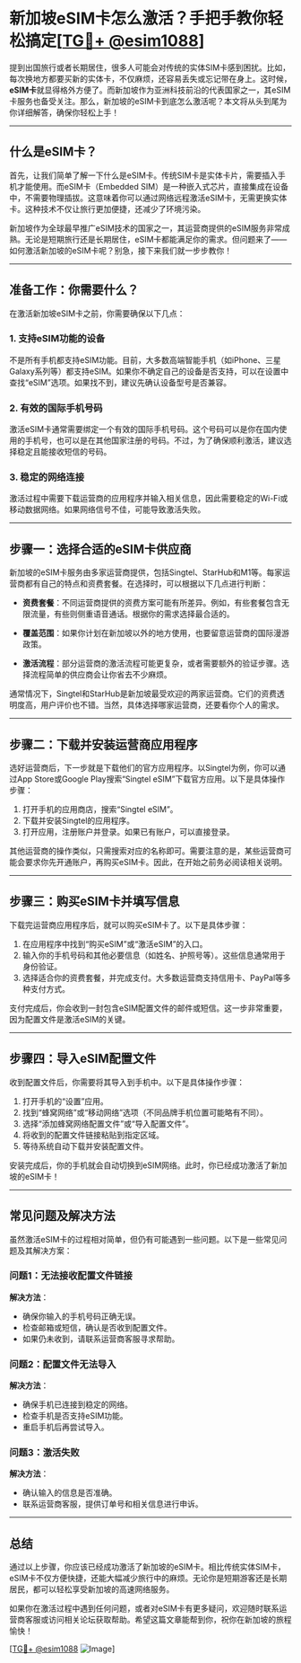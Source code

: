 # 新加坡eSIM卡怎么激活？手把手教你轻松搞定[[TG💪+ @esim1088](https://t.me/s/esim1088)]

提到出国旅行或者长期居住，很多人可能会对传统的实体SIM卡感到困扰。比如，每次换地方都要买新的实体卡，不仅麻烦，还容易丢失或忘记带在身上。这时候，**eSIM卡**就显得格外方便了。而新加坡作为亚洲科技前沿的代表国家之一，其eSIM卡服务也备受关注。那么，新加坡的eSIM卡到底怎么激活呢？本文将从头到尾为你详细解答，确保你轻松上手！

---

## 什么是eSIM卡？

首先，让我们简单了解一下什么是eSIM卡。传统SIM卡是实体卡片，需要插入手机才能使用。而eSIM卡（Embedded SIM）是一种嵌入式芯片，直接集成在设备中，不需要物理插拔。这意味着你可以通过网络远程激活eSIM卡，无需更换实体卡。这种技术不仅让旅行更加便捷，还减少了环境污染。

新加坡作为全球最早推广eSIM技术的国家之一，其运营商提供的eSIM服务非常成熟。无论是短期旅行还是长期居住，eSIM卡都能满足你的需求。但问题来了——如何激活新加坡的eSIM卡呢？别急，接下来我们就一步步教你！

---

## 准备工作：你需要什么？

在激活新加坡eSIM卡之前，你需要确保以下几点：

### 1. 支持eSIM功能的设备
不是所有手机都支持eSIM功能。目前，大多数高端智能手机（如iPhone、三星Galaxy系列等）都支持eSIM。如果你不确定自己的设备是否支持，可以在设置中查找“eSIM”选项。如果找不到，建议先确认设备型号是否兼容。

### 2. 有效的国际手机号码
激活eSIM卡通常需要绑定一个有效的国际手机号码。这个号码可以是你在国内使用的手机号，也可以是在其他国家注册的号码。不过，为了确保顺利激活，建议选择稳定且能接收短信的号码。

### 3. 稳定的网络连接
激活过程中需要下载运营商的应用程序并输入相关信息，因此需要稳定的Wi-Fi或移动数据网络。如果网络信号不佳，可能导致激活失败。

---

## 步骤一：选择合适的eSIM卡供应商

新加坡的eSIM卡服务由多家运营商提供，包括Singtel、StarHub和M1等。每家运营商都有自己的特点和资费套餐。在选择时，可以根据以下几点进行判断：

- **资费套餐**：不同运营商提供的资费方案可能有所差异。例如，有些套餐包含无限流量，有些则侧重语音通话。根据你的需求选择最合适的。
  
- **覆盖范围**：如果你计划在新加坡以外的地方使用，也要留意运营商的国际漫游政策。

- **激活流程**：部分运营商的激活流程可能更复杂，或者需要额外的验证步骤。选择流程简单的供应商会让你省去不少麻烦。

通常情况下，Singtel和StarHub是新加坡最受欢迎的两家运营商。它们的资费透明度高，用户评价也不错。当然，具体选择哪家运营商，还要看你个人的需求。

---

## 步骤二：下载并安装运营商应用程序

选好运营商后，下一步就是下载他们的官方应用程序。以Singtel为例，你可以通过App Store或Google Play搜索“Singtel eSIM”下载官方应用。以下是具体操作步骤：

1. 打开手机的应用商店，搜索“Singtel eSIM”。
2. 下载并安装Singtel的应用程序。
3. 打开应用，注册账户并登录。如果已有账户，可以直接登录。

其他运营商的操作类似，只需搜索对应的名称即可。需要注意的是，某些运营商可能会要求你先开通账户，再购买eSIM卡。因此，在开始之前务必阅读相关说明。

---

## 步骤三：购买eSIM卡并填写信息

下载完运营商应用程序后，就可以购买eSIM卡了。以下是具体步骤：

1. 在应用程序中找到“购买eSIM”或“激活eSIM”的入口。
2. 输入你的手机号码和其他必要信息（如姓名、护照号等）。这些信息通常用于身份验证。
3. 选择适合你的资费套餐，并完成支付。大多数运营商支持信用卡、PayPal等多种支付方式。

支付完成后，你会收到一封包含eSIM配置文件的邮件或短信。这一步非常重要，因为配置文件是激活eSIM的关键。

---

## 步骤四：导入eSIM配置文件

收到配置文件后，你需要将其导入到手机中。以下是具体操作步骤：

1. 打开手机的“设置”应用。
2. 找到“蜂窝网络”或“移动网络”选项（不同品牌手机位置可能略有不同）。
3. 选择“添加蜂窝网络配置文件”或“导入配置文件”。
4. 将收到的配置文件链接粘贴到指定区域。
5. 等待系统自动下载并安装配置文件。

安装完成后，你的手机就会自动切换到eSIM网络。此时，你已经成功激活了新加坡的eSIM卡！

---

## 常见问题及解决方法

虽然激活eSIM卡的过程相对简单，但仍有可能遇到一些问题。以下是一些常见问题及其解决方案：

### 问题1：无法接收配置文件链接
**解决方法**：
- 确保你输入的手机号码正确无误。
- 检查邮箱或短信，确认是否收到配置文件。
- 如果仍未收到，请联系运营商客服寻求帮助。

### 问题2：配置文件无法导入
**解决方法**：
- 确保手机已连接到稳定的网络。
- 检查手机是否支持eSIM功能。
- 重启手机后再尝试导入。

### 问题3：激活失败
**解决方法**：
- 确认输入的信息是否准确。
- 联系运营商客服，提供订单号和相关信息进行申诉。

---

## 总结

通过以上步骤，你应该已经成功激活了新加坡的eSIM卡。相比传统实体SIM卡，eSIM卡不仅方便快捷，还能大幅减少旅行中的麻烦。无论你是短期游客还是长期居民，都可以轻松享受新加坡的高速网络服务。

如果你在激活过程中遇到任何问题，或者对eSIM卡有更多疑问，欢迎随时联系运营商客服或访问相关论坛获取帮助。希望这篇文章能帮到你，祝你在新加坡的旅程愉快！

[[TG💪+ @esim1088](https://t.me/s/esim1088) ![Image](https://i.postimg.cc/4NQfJmqS/Snipaste-2025-05-13-00-14-12.png)]